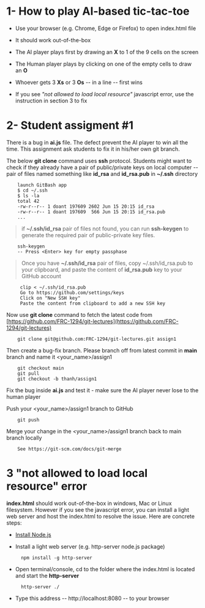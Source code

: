 # 1- How to play AI-based tic-tac-toe

- Use your browser (e.g. Chrome, Edge or Firefox) to open index.html file 
- It should work out-of-the-box 

- The AI player plays first by drawing an **X** to 1 of the 9 cells on the screen 

- The Human player plays by clicking on one of the empty cells to draw an **O**

- Whoever gets 3 **Xs** or 3 **Os** -- in a line -- first wins

- If you see *"not allowed to load local resource"* javascript error, use the instruction in section 3 to fix

# 2- Student assigment #1

There is a bug in **ai.js** file. The defect prevent the AI player to win all the time. This assignment ask students to fix it in his/her own git branch.

The below **git clone** command uses **ssh** protocol. Students might want to check if they already have a pair of public/private keys on local computer -- pair of files named something like **id_rsa** and **id_rsa.pub** in **~/.ssh** directory

        launch GitBash app
        $ cd ~/.ssh
        $ ls -la
        total 42
        -rw-r--r-- 1 doant 197609 2602 Jun 15 20:15 id_rsa
        -rw-r--r-- 1 doant 197609  566 Jun 15 20:15 id_rsa.pub
        ...

> if **~/.ssh/id_rsa** pair of files not found, you can run **ssh-keygen** to generate the required pair of public-private key files.

        ssh-keygen
        -- Press <Enter> key for empty passphase 
> Once you have **~/.ssh/id_rsa** pair of files, copy ~/.ssh/id_rsa.pub to your clipboard, and paste the content of **id_rsa.pub** key to your GitHub account

         clip < ~/.ssh/id_rsa.pub
         Go to https://github.com/settings/keys
         Click on "New SSH key" 
         Paste the content from clipboard to add a new SSH key

Now use **git clone** command to fetch the latest code from [https://github.com/FRC-1294/git-lectures](https://github.com/FRC-1294/git-lectures)

        git clone git@github.com:FRC-1294/git-lectures.git assign1

Then create a bug-fix branch. Please branch off from latest commit in **main** branch and name it <your_name>/assign1

        git checkout main 
        git pull 
        git checkout -b thanh/assign1

Fix the bug inside **ai.js** and test it - make sure the AI player never lose to the human player

Push your <your_name>/assign1 branch to GitHub

        git push 

Merge your change in the <your_name>/assign1 branch back to main branch locally
        
        See https://git-scm.com/docs/git-merge
        
# 3 "not allowed to load local resource" error

**index.html** should work out-of-the-box in windows, Mac or Linux filesystem. However if you see the javascript error, you can install a light web server and host the index.html to resolve the issue. Here are concrete steps:

- [Install Node.js](https://nodejs.org/en/download)
- Install a light web server (e.g. http-server node.js package)
    
        npm install -g http-server

- Open terminal/console, cd to the folder where the index.html is located and start the **http-server**

        http-server ./

- Type this address --  http://localhost:8080 -- to your browser
